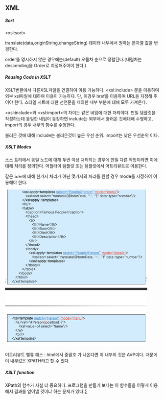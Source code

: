 ## XML

##### Sort

\<xsl:sort\>

translate(data,originString,changeString) 데이터 내부에서 원하는 문자열 값을 변경한다.

order를 명시하지 않은 경우에는(default) 오름차 순으로 정렬된다.(내림차는 descending을 Order로 지정해주어야 한다.) 

##### Reusing Code in XSLT

XSLT변환에서 다른XSL파일을 연결하여 이용 가능하다. \<xsl:include> 문을 이용하여 외부 xsl파일에 대하여 이용이 가능하다. 단, 이경우 href를 이용하여 URL을 지정해 주어야 한다. 스타일 시트에 대한 선언문을 제외한 내부 부분에 대해 모두 가져온다. 

\<xsl:include>와 \<xsl:import>의 차이는 같은 네임에 대한 처리이다. 만일 템플릿을 작성하는데 동일한 네임이 등장하면 include는 외부에서 불러온 것에대해 수행하고, import의 경우 내부의 함수를 수행한다. 

불러온 것에 대해 include는 불러온것이 높은 우선 순위. import는 낮은 우선순위 이다.

##### XSLT Modes

소스 트리에서 동일 노드에 대해 두번 이상 처리되는 경우에 만일 다른 작업이라면 이에 대해 처리를 정의한다. 어플라이 템플릿 또는 템플릿에서 어트리뷰트로 이용한다. 

같은 노드에 대해 한가지 처리가 아닌 몇가지의 처리를 원할 경우 mode를 지정하여 이용해야 한다.

<img src="image/image-20191203140608267.png" alt="image-20191203140608267" style="zoom:50%;" />

어트리뷰트 밸류 패스 : html에서 중괄호 가 나온다면 이 내부의 것은 AVP이다. 때문에 이 내부값은 XPATH라고 할 수 있다. 

##### XSLT function

XPath의 함수가 사실 더 중요하다. 프로그램을 만들기 보다는 이 함수들을 어떻게 이용해서 결과를 얻어낼 것이냐 하는 문제가 있다.∑